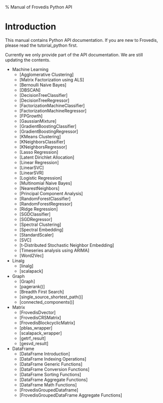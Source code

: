 % Manual of Frovedis Python API

# Introduction

This manual contains Python API documentation.
If you are new to Frovedis, please read the tutorial_python first.

Currently we only provide part of the API documentation.
We are still updating the contents.

- Machine Learning
    + [Agglomerative Clustering]
    + [Matrix Factorization using ALS]
    + [Bernoulli Naive Bayes]
    + [DBSCAN]
    + [DecisionTreeClassifier]
    + [DecisionTreeRegressor]
    + [FactorizationMachineClassifier]
    + [FactorizationMachineRegressor]
    + [FPGrowth]
    + [GaussianMixture]
    + [GradientBoostingClassifier]
    + [GradientBoostingRegressor]
    + [KMeans Clustering]
    + [KNeighborsClassifier]
    + [KNeighborsRegressor]
    + [Lasso Regression]
    + [Latent Dirichlet Allocation]
    + [Linear Regression]
    + [LinearSVC]
    + [LinearSVR]
    + [Logistic Regression]
    + [Multinomial Naive Bayes]
    + [NearestNeighbors]
    + [Principal Component Analysis]
    + [RandomForestClassifier]
    + [RandomForestRegressor]
    + [Ridge Regression]
    + [SGDClassifier]
    + [SGDRegressor]
    + [Spectral Clustering]
    + [Spectral Embedding]
    + [StandardScaler]
    + [SVC]
    + [t-Distributed Stochastic Neighbor Embedding]
    + [Timeseries analysis using ARIMA]
    + [Word2Vec]
- Linalg
    + [linalg] 
    + [scalapack]
- Graph
    + [Graph]
    + [pagerank()]
    + [Breadth First Search]
    + [single_source_shortest_path()]
    + [connected_components()]
- Matrix
    + [FrovedisDvector] 
    + [FrovedisCRSMatrix]
    + [FrovedisBlockcyclicMatrix]
    + [pblas_wrapper]
    + [scalapack_wrapper]
    + [getrf_result]
    + [gesvd_result]
- DataFrame
    + [DataFrame Introduction] 
    + [DataFrame Indexing Operations] 
    + [DataFrame Generic Functions]
    + [DataFrame Conversion Functions]
    + [DataFrame Sorting Functions]
    + [DataFrame Aggregate Functions]
    + [DataFrame Math Functions]
    + [FrovedisGroupedDataframe]
    + [FrovedisGroupedDataFrame Aggregate Functions]
